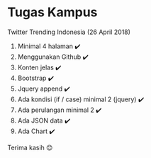 # Tugas Kampus
Twitter Trending Indonesia (26 April 2018)

1. Minimal 4 halaman :heavy_check_mark:
2. Menggunakan Github :heavy_check_mark:
3. Konten jelas :heavy_check_mark:
4. Bootstrap :heavy_check_mark:
5. Jquery append :heavy_check_mark:
6. Ada kondisi (if / case) minimal 2 (jquery) :heavy_check_mark:
7. Ada perulangan minimal 2 :heavy_check_mark:
8. Ada JSON data :heavy_check_mark:
9. Ada Chart :heavy_check_mark:

Terima kasih :blush:
